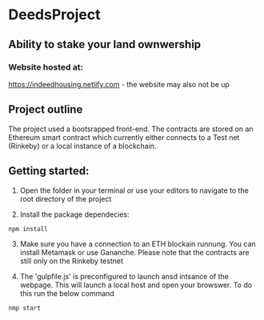 # DeedsProject

## Ability to stake your land ownwership

### Website hosted at:

 https://indeedhousing.netlify.com - the website may also not be up
 
 ## Project outline
 
 The project used a bootsrapped front-end. The contracts are stored on an Ethereum smart contract which currently either connects to a Test net (Rinkeby) or a local instance of a blockchain.
 
 ## Getting started:

1. Open the folder in your terminal or use your editors to navigate to the root directory of the project

2. Install the package dependecies:
```
npm install
```
3. Make sure you have a connection to an ETH blockain runnung. You can install Metamask or use Gananche. Please note that the contracts are still only on the Rinkeby testnet

4. The 'gulpfile.js' is preconfigured to launch ansd intsance of the webpage. This will launch a local host and open your browswer. To do this run the below command
```
nmp start
```


